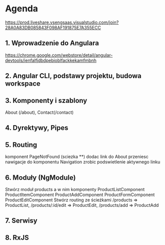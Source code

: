 # Agenda

https://prod.liveshare.vsengsaas.visualstudio.com/join?28A0A83DB085843F098AF191875E7A355ECC

## 1. Wprowadzenie do Angulara
https://chrome.google.com/webstore/detail/angular-devtools/ienfalfjdbdpebioblfackkekamfmbnh

## 2. Angular CLI, podstawy projektu, budowa workspace

## 3. Komponenty i szablony
About (/about), Contact(/contact)
## 4. Dyrektywy, Pipes

## 5. Routing
komponent PageNotFound (sciezka **)
dodac link do About
przeniesc nawigacje do komponentu Navigation
zrobic podswietlenie aktywnego linku

## 6. Moduły (NgModule)
Stwórz moduł products a w nim komponenty ProductListComponent ProductItemComponent ProductAddComponent ProductFormComponent ProductEditComponent
Stwórz routing ze ścieżkami /products => ProductList, /products/:id/edit => ProductEdit, /products/add => ProductAdd

## 7. Serwisy

## 8. RxJS

